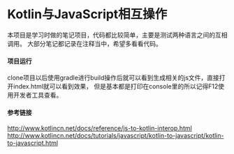 # Kotlin与JavaScript相互操作
本项目是学习时做的笔记项目，代码都比较简单，主要是测试两种语言之间的互相调用。
大部分笔记都记录在注释当中，希望多看看代码。

#### 项目运行
clone项目以后使用gradle进行build操作后就可以看到生成相关的js文件，直接打开index.html就可以看到效果，
但是基本都是打印在console里的所以记得F12使用开发者工具查看。

#### 参考链接
http://www.kotlincn.net/docs/reference/js-to-kotlin-interop.html
http://www.kotlincn.net/docs/tutorials/javascript/kotlin-to-javascript/kotlin-to-javascript.html